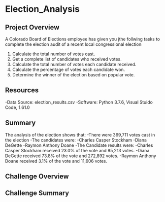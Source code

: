 # Election_Analysis

## Project Overview
A Colorado Board of Elections employee has given you jthe follwing tasks to complete the election audit of a recent local congressional election

1. Calculate the total number of votes cast.
2. Get a complete list of candidates who received votes.
3. Calculate the total number of votes each candidate received.
4. Calculate the percentage of votes each candidate won.
5. Determine the winner of the election based on popular vote.

## Resources
-Data Source: election_results.csv
-Software: Python 3.7.6, Visual Stuido Code, 1.61.0

## Summary
The analysis of the election shows that:
-There were 369,711 votes cast in the election
-The candidates were:
  -Charles Casper Stockham
  -Diana DeGette
  -Raymon Anthony Doane
-The Candidate results were:
  -Charles Casper Stockham received 23.0% of the vote and 85,213 votes.
  -Diana DeGette received 73.8% of the vote and 272,892 votes.
  -Raymon Anthony Doane received 3.1% of the vote and 11,606 votes.
  
 ## Challenge Overview
  
 ## Challenge Summary

